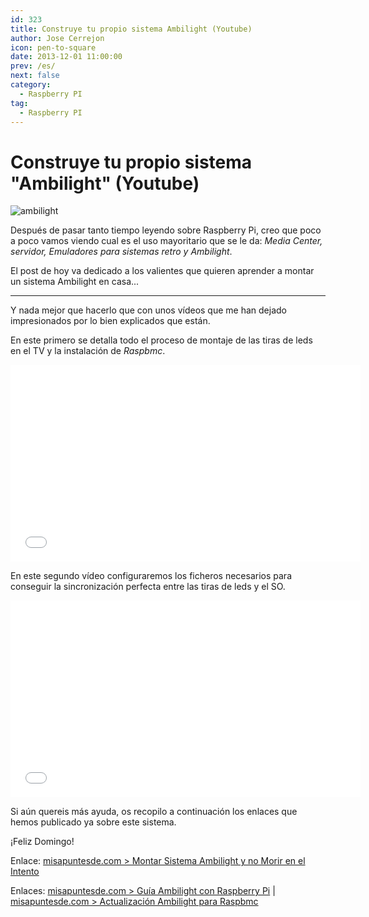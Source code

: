 ```yaml
---
id: 323
title: Construye tu propio sistema Ambilight (Youtube)
author: Jose Cerrejon
icon: pen-to-square
date: 2013-12-01 11:00:00
prev: /es/
next: false
category:
  - Raspberry PI
tag:
  - Raspberry PI
---
```


# Construye tu propio sistema "Ambilight" (Youtube)

![ambilight](/images/ambilight.jpg)

Después de pasar tanto tiempo leyendo sobre Raspberry Pi, creo que poco a poco vamos viendo cual es el uso mayoritario que se le da: *Media Center, servidor, Emuladores para sistemas retro y Ambilight*.

El post de hoy va dedicado a los valientes que quieren aprender a montar un sistema Ambilight en casa...

- - -
Y nada mejor que hacerlo que con unos vídeos que me han dejado impresionados por lo bien explicados que están.

En este primero se detalla todo el proceso de montaje de las tiras de leds en el TV y la instalación de *Raspbmc*.

<iframe width="560" height="315" src="//www.youtube.com/embed/kf2WNVrerck" frameborder="0" allowfullscreen></iframe>

En este segundo vídeo configuraremos los ficheros necesarios para conseguir la sincronización perfecta entre las tiras de leds y el SO.

<iframe width="560" height="315" src="//www.youtube.com/embed/-T-BHX3sFqA" frameborder="0" allowfullscreen></iframe>

Si aún quereis más ayuda, os recopilo a continuación los enlaces que hemos publicado ya sobre este sistema.

¡Feliz Domingo!

Enlace: [misapuntesde.com > Montar Sistema Ambilight y no Morir en el Intento](/post.php?id=163)

Enlaces: [misapuntesde.com > Guía Ambilight con Raspberry Pi](/post.php?id=183) | [misapuntesde.com > Actualización Ambilight para Raspbmc](/post.php?id=227)
 